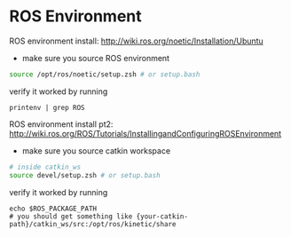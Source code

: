 # ROS Environment

ROS environment install:
http://wiki.ros.org/noetic/Installation/Ubuntu
- make sure you source ROS environment
```bash
source /opt/ros/noetic/setup.zsh # or setup.bash
```
verify it worked by running 
```
printenv | grep ROS
```

ROS environment install pt2:
http://wiki.ros.org/ROS/Tutorials/InstallingandConfiguringROSEnvironment
- make sure you source catkin workspace
```bash
# inside catkin_ws
source devel/setup.zsh # or setup.bash
```
verify it worked by running 
```
echo $ROS_PACKAGE_PATH
# you should get something like {your-catkin-path}/catkin_ws/src:/opt/ros/kinetic/share
```

